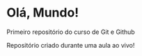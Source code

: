 # Olá, Mundo!
 Primeiro repositório do curso de Git e Github 

Repositório criado durante uma aula ao vivo!
